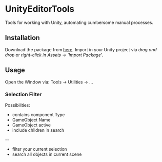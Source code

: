 # UnityEditorTools
Tools for working with Unity, automating cumbersome manual processes.

## Installation
Download the package from [here](https://github.com/MarleneMayr/UnityEditorTools/raw/master/_UnityPackage/editortools_0.2.unitypackage).
Import in your Unity project via *drag and drop* or *right-click in Assets -> 'Import Package'*.

## Usage
Open the Window via:
Tools -> Utilities -> ...

### Selection Filter
Possibilities:
- contains component Type
- GameObject Name
- GameObject active
- include children in search

--
- filter your current selection
- search all objects in current scene
